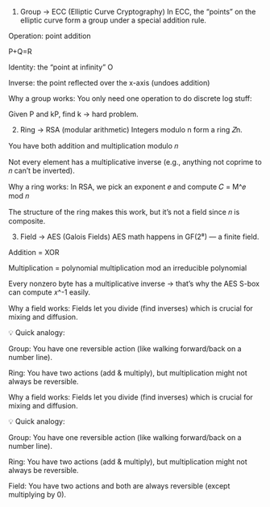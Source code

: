 
1. Group → ECC (Elliptic Curve Cryptography)
In ECC, the “points” on the elliptic curve form a group under a special addition rule.

Operation: point addition 

P+Q=R

Identity: the “point at infinity” O

Inverse: the point reflected over the x-axis (undoes addition)

Why a group works: You only need one operation to do discrete log stuff:

Given P and kP, find k → hard problem.

2. Ring → RSA (modular arithmetic)
Integers modulo n form a ring 𝑍n.

You have both addition and multiplication modulo 𝑛


Not every element has a multiplicative inverse (e.g., anything not coprime to 
𝑛 can’t be inverted).

Why a ring works: In RSA, we pick an exponent 
𝑒 and compute 𝐶 = M^𝑒 mod 𝑛

The structure of the ring makes this work, but it’s not a field since 
𝑛 is composite.

3. Field → AES (Galois Fields)
AES math happens in GF(2⁸) — a finite field.

Addition = XOR

Multiplication = polynomial multiplication mod an irreducible polynomial

Every nonzero byte has a multiplicative inverse → that’s why the AES S-box can compute 𝑥^-1 easily.

Why a field works: Fields let you divide (find inverses) which is crucial for mixing and diffusion.

💡 Quick analogy:

Group: You have one reversible action (like walking forward/back on a number line).

Ring: You have two actions (add & multiply), but multiplication might not always be reversible.

Why a field works: Fields let you divide (find inverses) which is crucial for mixing and diffusion.

💡 Quick analogy:

Group: You have one reversible action (like walking forward/back on a number line).

Ring: You have two actions (add & multiply), but multiplication might not always be reversible.

Field: You have two actions and both are always reversible (except multiplying by 0).